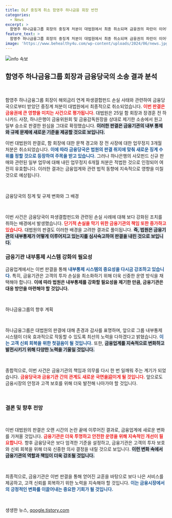 ```yaml
---
title: DLF 중징계 취소 함영주 하나금융 회장 반전
categories:
  - News
excerpt: >
  함영주 하나금융그룹 회장의 중징계 처분이 대법원에서 최종 취소되며 금융권의 파란이 이어집니다. 이번 판결로 함 회장과 장경훈 전 사장은 문책에서 벗어나고, 새 징계 수위가 주목받고 있습니다.
feature_text: >
  함영주 하나금융그룹 회장의 중징계 처분이 대법원에서 최종 취소되며 금융권의 파란이 이어집니다. 이번 판결로 함 회장과 장경훈 전 사장은 문책에서 벗어나고, 새 징계 수위가 주목받고 있습니다.
image: 'https://www.behealthy4u.com/wp-content/uploads/2024/06/news.jpg'
---
```


<p><img src="https://www.behealthy4u.com/wp-content/uploads/2024/06/news.jpg" alt="info 속보" /></p>

<h2 data-ke-size="size26">함영주 하나금융그룹 회장과 금융당국의 소송 결과 분석</h2>

<p data-ke-size="size16">&nbsp;</p>

<p>함영주 하나금융그룹 회장이 해외금리 연계 파생결합펀드 손실 사태와 관련하여 금융당국으로부터 받았던 중징계 처분이 대법원에서 최종적으로 취소되었습니다. <b><span style="color: #ee2323;">이번 판결은 금융권에 큰 영향을 미치는 사건으로 평가됩니다.</span></b> 대법원은 25일 함 회장과 장경훈 전 하나카드 사장, 하나은행이 금융위원회 및 금융감독원장을 상대로 제기한 소송에서 원고 일부 승소로 판결한 원심을 그대로 확정했습니다. <b><span style="background-color: #21538527;">이러한 판결은 금융기관의 내부 통제와 규제 문제에 새로운 기준을 제공할 것으로 보입니다.</span></b> </p>

<p>이번 대법원의 판결로, 함 회장에 대한 문책 경고와 장 전 사장에 대한 업무정지 3개월 처분은 취소되었습니다. <b><span style="color: #1a5490;">이에 따라 금융당국은 법원의 판결 취지에 맞춰 새로운 징계 수위를 정할 것으로 등장하여 주목을 받고 있습니다.</span></b> 그러나 하나은행의 사모펀드 신규 판매와 관련된 일부 업무에 대해 내린 업무정지 6개월 처분은 적법한 것으로 인정되어 여전히 유효합니다. 이러한 결과는 금융업계와 관련 법적 동향에 지속적으로 영향을 미칠 것으로 예상됩니다.</p>

<p data-ke-size="size16">&nbsp;</p>

<p>금융당국의 징계 및 규제 변화와 그 배경</p>

<p data-ke-size="size16">&nbsp;</p>

<p>이번 사건은 금융당국이 파생결합펀드와 관련된 손실 사례에 대해 보다 강화된 조치를 취하는 배경에서 발생했습니다. <b><span style="color: #ee2323;">단기적 손실을 막기 위한 금융기관의 책임 또한 증가하고 있습니다.</span></b> 대법원의 판결도 이러한 배경을 고려한 결과로 풀이됩니다. <b><span style="background-color: #21538527;">즉, 법원은 금융기관의 내부통제가 어떻게 이루어지고 있는지를 심사숙고하여 판결을 내린 것으로 보입니다.</span></b> </p>

<h3>금융기관 내부통제 시스템 강화의 필요성</h3>

<p>금융업계에서는 이번 판결을 통해 <b><span style="color: #1a5490;">내부통제 시스템의 중요성을 다시금 강조하고 있습니다.</span></b> 특히, 금융기관은 고객의 투자 손실을 최소화하기 위해 더욱 신중한 운영 방식을 채택해야 합니다. <b><span style="ee2323;">이에 따라 법원은 내부통제를 강화할 필요성을 제기한 만큼, 금융기관은 대응 방안을 마련해야 할 것입니다.</span></b> </p>

<p data-ke-size="size16">&nbsp;</p>

<p>하나금융그룹의 향후 계획</p>

<p data-ke-size="size16">&nbsp;</p>

<p>하나금융그룹은 대법원의 판결에 대해 존경과 감사를 표명하며, 앞으로 그룹 내부통제 시스템이 더욱 효과적으로 작동할 수 있도록 최선의 노력을 다하겠다고 밝혔습니다. <b><span style="color: #1a5490;">이는 고객 신뢰 회복을 위한 첫걸음이 될 것입니다.</span></b> 또한, <b><span style="background-color: #21538527;">금융업계를 지속적으로 변화하고 발전시키기 위해 다양한 노력을 기울일 것입니다.</span></b> </p>

<p data-ke-size="size16">&nbsp;</p>

<p>종합적으로, 이번 사건은 금융기관의 책임과 의무를 다시 한 번 일깨워 주는 계기가 되었습니다. <b><span style="color: #ee2323;">금융당국과 금융기관 간의 관계도 새로운 국면을迎이게 될 것입니다.</span></b> 앞으로도 금융시장의 안정과 고객 보호를 위해 더욱 발전해 나아가야 할 것입니다.</p>

<p data-ke-size="size16">&nbsp;</p>

<h3>결론 및 향후 전망</h3>

<p data-ke-size="size16">&nbsp;</p>

<p>이번 대법원의 판결은 오랜 시간의 논란 끝에 이루어진 결과로, 금융업계에 새로운 변화를 가져올 것입니다. <b><span style="color: #ee2323;">금융기관은 더욱 투명하고 안전한 운영을 위해 지속적인 개선이 필요합니다.</span></b> 향후 금융당국은 보다 엄격한 기준을 설정하고, 금융기관은 고객의 투자 보호와 신뢰 회복을 위해 더욱 신중한 의사 결정을 내릴 것으로 보입니다. <b><span style="background-color: #21538527;">이런 변화 속에서 금융기관의 역할과 책임이 더욱 강조될 것입니다.</span></b> </p>

<p data-ke-size="size16">&nbsp;</p>

<p>최종적으로, 금융기관은 이번 판결을 통해 얻어진 교훈을 바탕으로 보다 나은 서비스를 제공하고, 고객 신뢰를 회복하기 위한 노력을 지속해야 할 것입니다. <b><span style="color: #1a5490;">이는 금융시장에서의 긍정적인 변화를 이끌어내는 중요한 기회가 될 것입니다.</span></b> </p>

<p data-ke-size="size16">&nbsp;</p>
생생한 뉴스, <a href="https://qoogle.tistory.com" rel="dofollow">qoogle.tistory.com</a>


